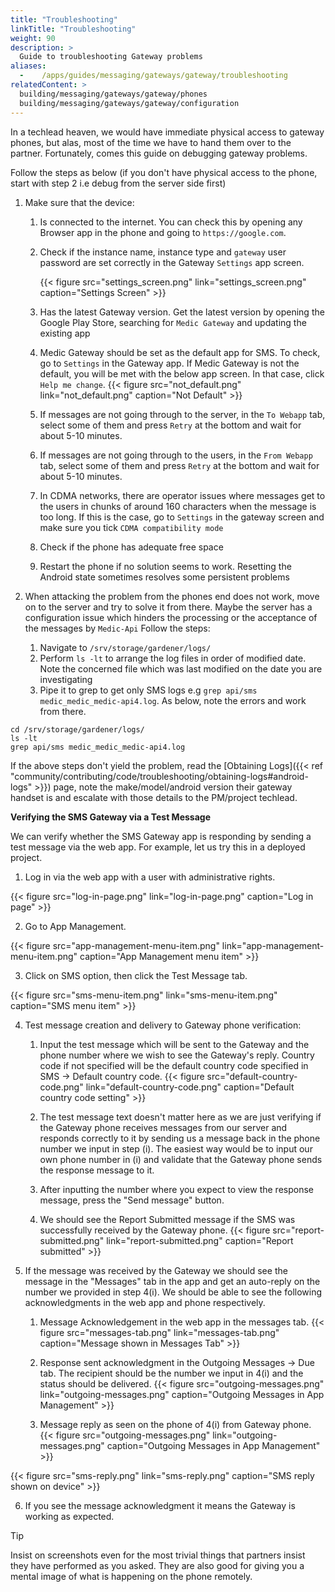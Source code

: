 ```yaml
---
title: "Troubleshooting"
linkTitle: "Troubleshooting"
weight: 90
description: >
  Guide to troubleshooting Gateway problems
aliases:
  -    /apps/guides/messaging/gateways/gateway/troubleshooting
relatedContent: >
  building/messaging/gateways/gateway/phones
  building/messaging/gateways/gateway/configuration
---
```


In a techlead heaven, we would have immediate physical access to gateway phones, but alas, most of the time we have to hand them over to the partner. Fortunately, comes this guide on debugging gateway problems.

Follow the steps as below (if you don't have physical access to the phone, start with step 2 i.e debug from the server side first)

1. Make sure that the device:

	1. Is connected to the internet. You can check this by opening any Browser app in the phone and going to `https://google.com`.
	2. Check if the instance name, instance type and `gateway` user password are set correctly in the Gateway `Settings` app screen.

		{{< figure src="settings_screen.png" link="settings_screen.png" caption="Settings Screen" >}}

	3. Has the latest Gateway version. Get the latest version by opening the Google Play Store, searching for `Medic Gateway` and updating the existing app

	4. Medic Gateway should be set as the default app for SMS. To check, go to `Settings` in the Gateway app. If Medic Gateway is not the default, you will be met with the below app screen. In that case, click `Help me change`.
		{{< figure src="not_default.png" link="not_default.png" caption="Not Default" >}}

	5. If messages are not going through to the server, in the `To Webapp`  tab, select some of them and press `Retry` at the bottom and wait for about 5-10 minutes.

	6. If messages are not going through to the users, in the `From Webapp`  tab, select some of them and press `Retry` at the bottom and wait for about 5-10 minutes.

	7. In CDMA networks, there are operator issues where messages get to the users in chunks of around 160 characters when the message is too long. If this is the case, go to `Settings` in the gateway screen and make sure you tick `CDMA compatibility mode`

	8. Check if the phone has adequate free space

	9. Restart the phone if no solution seems to work. Resetting the Android state sometimes resolves some persistent problems

2.  When attacking the problem from the phones end does not work, move on to the server and try to solve it from there. Maybe the server has a configuration issue which hinders the processing or the acceptance of the messages by `Medic-Api`
Follow the steps:
	1. Navigate to `/srv/storage/gardener/logs/ `
	1. Perform `ls -lt` to arrange the log files in order of modified date. Note the concerned file which was last modified on the date you are investigating
	1. Pipe it to grep to get only SMS logs e.g `grep api/sms medic_medic_medic-api4.log`. As below, note the errors and work from there.

```shell
cd /srv/storage/gardener/logs/
ls -lt
grep api/sms medic_medic_medic-api4.log
```
If the above steps don't yield the problem, read the [Obtaining Logs]({{< ref "community/contributing/code/troubleshooting/obtaining-logs#android-logs" >}}) page, note the make/model/android version their gateway handset is and escalate with those details to the PM/project techlead.

**Verifying the SMS Gateway via a Test Message**

We can verify whether the SMS Gateway app is responding by sending a test message via the web app. For example, let us try this in a deployed project.
1. Log in via the web app with a user with administrative rights.

{{< figure src="log-in-page.png" link="log-in-page.png" caption="Log in page" >}}

2. Go to App Management.

{{< figure src="app-management-menu-item.png" link="app-management-menu-item.png" caption="App Management menu item" >}}

3. Click on SMS option, then click the Test Message tab.

{{< figure src="sms-menu-item.png" link="sms-menu-item.png" caption="SMS menu item" >}}

4. Test message creation and delivery to Gateway phone verification:
	1. Input the test message which will be sent to the Gateway and the phone number where we wish to see the Gateway's reply. Country code if not specified will be the default country code specified in SMS -> Default country code.
    {{< figure src="default-country-code.png" link="default-country-code.png" caption="Default country code setting" >}}

	2. The test message text doesn't matter here as we are just verifying if the Gateway phone receives messages from our server and responds correctly to it by sending us a message back in the phone number we input in step (i). The easiest way would be to input our own phone number in (i) and validate that the Gateway phone sends the response message to it.
	3. After inputting the number where you expect to view the response message, press the "Send message" button. 
	4. We should see the Report Submitted message if the SMS was successfully received by the Gateway phone.
    {{< figure src="report-submitted.png" link="report-submitted.png" caption="Report submitted" >}}

5. If the message was received by the Gateway we should see the message in the "Messages" tab in the app and get an auto-reply on the number we provided in step 4(i). We should be able to see the following acknowledgments in the web app and phone respectively.

	1. Message Acknowledgement in the web app in the messages tab.
    {{< figure src="messages-tab.png" link="messages-tab.png" caption="Message shown in Messages Tab" >}}

	2. Response sent acknowledgment in the Outgoing Messages -> Due tab. The recipient should be the number we input in 4(i) and the status should be delivered. 
    {{< figure src="outgoing-messages.png" link="outgoing-messages.png" caption="Outgoing Messages in App Management" >}}

	3. Message reply as seen on the phone of 4(i) from Gateway phone.
    {{< figure src="outgoing-messages.png" link="outgoing-messages.png" caption="Outgoing Messages in App Management" >}}

{{< figure src="sms-reply.png" link="sms-reply.png" caption="SMS reply shown on device" >}}

6. If you see the message acknowledgment it means the Gateway is working as expected.

> [!TIP]
> Insist on screenshots even for the most trivial things that partners insist they have performed as you asked. They are also good for giving you a mental image of what is happening on the phone remotely.



